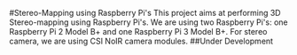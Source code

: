 #Stereo-Mapping using Raspberry Pi's
This project aims at performing 3D Stereo-mapping using Raspberry Pi's. We are using two Raspberry Pi's: one Raspberry Pi 2 Model B+ and one Raspberry Pi 3 Model B+. For stereo camera, we are using CSI NoIR camera modules. 
##Under Development
